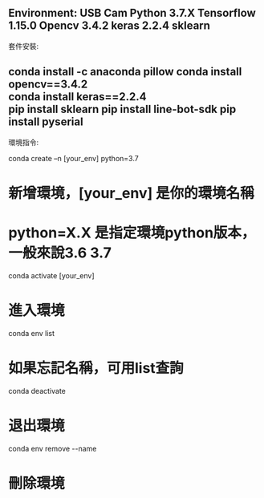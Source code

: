 Environment:
    USB Cam
    Python 3.7.X
    Tensorflow 1.15.0
    Opencv 3.4.2
    keras 2.2.4
    sklearn 
-------------------

套件安裝:

conda install -c anaconda pillow
conda install opencv==3.4.2   
conda install keras==2.2.4  
pip install sklearn 
pip install line-bot-sdk
pip install pyserial
----------------------------------

環境指令:

conda create –n [your_env] python=3.7
# 新增環境，[your_env] 是你的環境名稱
# python=X.X 是指定環境python版本，一般來說3.6 3.7

conda activate [your_env]   
# 進入環境

conda env list
# 如果忘記名稱，可用list查詢

conda deactivate 
# 退出環境

conda env remove --name <myenv>  
# 刪除環境
        
